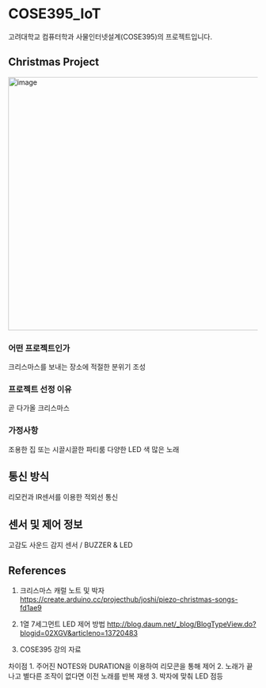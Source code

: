 # COSE395_IoT

고려대학교 컴퓨터학과 사물인터넷설계(COSE395)의 프로젝트입니다.

## Christmas Project

<img width="512" alt="image" src="https://user-images.githubusercontent.com/47660338/71325052-96f95c00-252a-11ea-96ea-f12775196f77.png">

### 어떤 프로젝트인가
크리스마스를 보내는 장소에 적절한 분위기 조성

### 프로젝트 선정 이유
곧 다가올 크리스마스

### 가정사항
조용한 집 또는 시끌시끌한 파티룸 
다양한 LED 색
많은 노래

## 통신 방식
리모컨과 IR센서를 이용한 적외선 통신

## 센서 및 제어 정보
고감도 사운드 감지 센서 / BUZZER & LED

## References

1. 크리스마스 캐럴 노트 및 박자
https://create.arduino.cc/projecthub/joshi/piezo-christmas-songs-fd1ae9

2. 1열 7세그먼트 LED 제어 방법
http://blog.daum.net/_blog/BlogTypeView.do?blogid=02XGV&articleno=13720483

3. COSE395 강의 자료

차이점
    1. 주어진 NOTES와 DURATION을 이용하여 리모콘을 통해 제어
	2. 노래가 끝나고 별다른 조작이 없다면 이전 노래를 반복 재생
	3. 박자에 맞춰 LED 점등